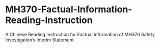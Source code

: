# MH370-Factual-Information-Reading-Instruction
A Chinese Reading Instruction for Factual Information  of MH370 Safety Investigation’s Interim Statement
